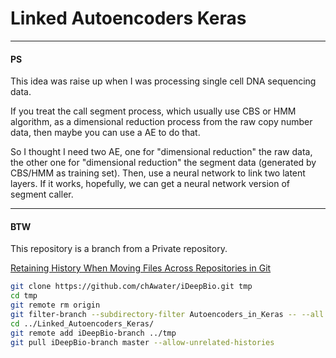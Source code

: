 # Linked Autoencoders Keras






---

#### PS

This idea was raise up when I was processing single cell DNA sequencing data.

If you treat the call segment process, which usually use CBS or HMM algorithm, as a dimensional reduction process from the raw copy number data, then maybe you can use a AE to do that.

So I thought I need two AE, one for "dimensional reduction" the raw data, the other one for "dimensional reduction" the segment data (generated by CBS/HMM as training set). Then, use a neural network to link two latent layers. If it works, hopefully, we can get a neural network version of segment caller.

---

#### BTW

This repository is a branch from a Private repository.

[Retaining History When Moving Files Across Repositories in Git](https://stosb.com/blog/retaining-history-when-moving-files-across-repositories-in-git/)

```bash
git clone https://github.com/chAwater/iDeepBio.git tmp
cd tmp
git remote rm origin
git filter-branch --subdirectory-filter Autoencoders_in_Keras -- --all
cd ../Linked_Autoencoders_Keras/
git remote add iDeepBio-branch ../tmp
git pull iDeepBio-branch master --allow-unrelated-histories
```
